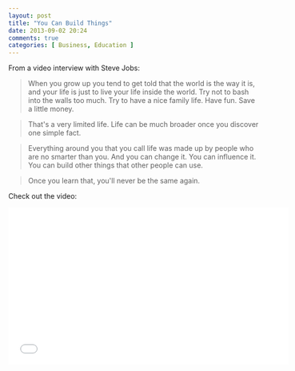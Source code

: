 ```yaml
---
layout: post
title: "You Can Build Things"
date: 2013-09-02 20:24
comments: true
categories: [ Business, Education ]
---
```

From a video interview with Steve Jobs:
>When you grow up you tend to get told that the world is the way it is, and your life is just to live your life inside the world. Try not to bash into the walls too much. Try to have a nice family life. Have fun. Save a little money.

>That's a very limited life. Life can be much broader once you discover one simple fact.<!--more--> 

>Everything around you that you call life was made up by people who are no smarter than you. And you can change it. You can influence it. You can build other things that other people can use.

>Once you learn that, you'll never be the same again.

Check out the video:

<center><iframe width="560" height="315" src="//www.youtube.com/embed/GHAJhosbWiM?rel=0" frameborder="0" allowfullscreen></iframe></center>


